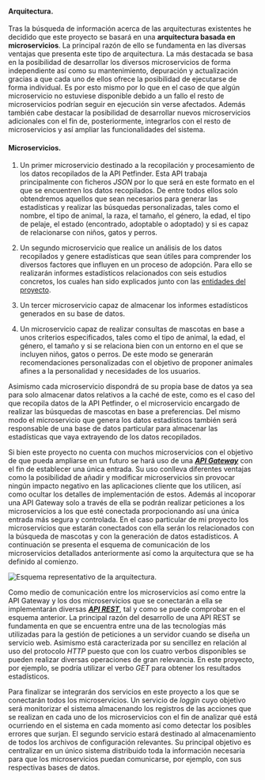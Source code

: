 #### Arquitectura. <a name="id2"></a>

Tras la búsqueda de información acerca de las arquitecturas existentes he decidido que este proyecto se basará en una **arquitectura basada en microservicios**. La principal razón de ello se fundamenta en las diversas ventajas que presenta este tipo de arquitectura. La más destacada se basa en la posibilidad de desarrollar los diversos microservicios de forma independiente así como su mantenimiento, depuración y actualización gracias a que cada uno de ellos ofrece la posibilidad de ejecutarse de forma individual. Es por esto mismo por lo que en el caso de que algún microservicio no estuviese disponible debido a un fallo el resto de microservicios podrían seguir en ejecución sin verse afectados. Además también cabe destacar la posibilidad de desarrollar nuevos microservicios adicionales con el fin de, posteriormente, integrarlos con el resto de microservicios y así ampliar las funcionalidades del sistema.

#### Microservicios. <a name="id3"></a>

1.  Un primer microservicio destinado a la recopilación y procesamiento de los datos recopilados de la API Petfinder. Esta API trabaja principalmente con ficheros *JSON* por lo que será en este formato en el que se encuentren los datos recopilados. De entre todos ellos solo obtendremos aquellos que sean necesarios para generar las estadísticas y realizar las búsquedas personalizadas, tales como el nombre, el tipo de animal, la raza, el tamaño, el género, la edad, el tipo de pelaje, el estado (encontrado, adoptable o adoptado) y si es capaz de relacionarse con niños, gatos y perros.

2. Un segundo microservicio que realice un análisis de los datos recopilados y genere estadísticas que sean útiles para comprender los diversos factores que influyen en un proceso de adopción. Para ello se realizarán informes estadísticos relacionados con seis estudios concretos, los cuales han sido explicados junto con las [entidades del proyecto](https://github.com/lidiasm/ProyectoCC/blob/master/docs/entidades.md).

3. Un tercer microservicio capaz de almacenar los informes estadísticos generados en su base de datos.

4. Un microservicio capaz de realizar consultas de mascotas en base a unos criterios especificados, tales como el tipo de animal, la edad, el género, el tamaño y si se relaciona bien con un entorno en el que se incluyen niños, gatos o perros. De este modo se generarán recomendaciones personalizadas con el objetivo de proponer animales afines a la personalidad y necesidades de los usuarios. 

Asimismo cada microservicio dispondrá de su propia base de datos ya sea para solo almacenar datos relativos a la caché de este, como es el caso del que recopila datos de la API Petfinder, o el microservicio encargado de realizar las búsquedas de mascotas en base a preferencias. Del mismo modo el microservicio que genera los datos estadísticos también será responsable de una base de datos particular para almacenar las estadísticas que vaya extrayendo de los datos recopilados.

Si bien este proyecto no cuenta con muchos microservicios con el objetivo de que pueda ampliarse en un futuro se hará uso de una [***API Gateway***](https://tyk.io/microservices-api-gateway/) con el fin de establecer una única entrada. Su uso conlleva diferentes ventajas como la posibilidad de añadir y modificar microservicios sin provocar ningún impacto negativo en las aplicaciones cliente que los utilicen, así como ocultar los detalles de implementación de estos. Además al incoporar una API Gateway solo a través de ella se podrán realizar peticiones a los microservicios a los que esté conectada prorpocionando así una única entrada más segura y controlada.
En el caso particular de mi proyecto los microservicios que estarán conectados con ella serán los relacionados con la búsqueda de mascotas y con la generación de datos estadísticos. 
A continuación se presenta el esquema de comunicación de los microservicios detallados anteriormente así como la arquitectura que se ha definido al comienzo.

![Esquema representativo de la arquitectura.](https://github.com/lidiasm/ProyectoCC/blob/master/docs/imgs/Comunicacion%20microservicios.png)

Como medio de comunicación entre los microservicios así como entre la API Gateway y los dos microservicios que se conectarán a ella se implementarán diversas [***API REST***](https://searchapparchitecture.techtarget.com/definition/RESTful-API), tal y como se puede comprobar en el esquema anterior. La principal razón del desarrollo de una API REST se fundamenta en que se encuentra entre una de las tecnologías más utilizadas para la gestión de peticiones a un servidor cuando se diseña un servicio web. Asimismo está caracterizada por su sencillez en relación al uso del protocolo *HTTP* puesto que con los cuatro verbos disponibles se pueden realizar diversas operaciones de gran relevancia. En este proyecto, por ejemplo, se podría utilizar el verbo *GET* para obtener los resultados estadísticos.

Para finalizar se integrarán dos servicios en este proyecto a los que se conectarán todos los microservicios. Un servicio de *loggin* cuyo objetivo será monitorizar el sistema almacenando los registros de las acciones que se realizan en cada uno de los microservicios con el fin de analizar qué está ocurriendo en el sistema en cada momento así como detectar los posibles errores que surjan. 
El segundo servicio estará destinado al almacenamiento de todos los archivos de configuración relevantes. Su principal objetivo es centralizar en un único sistema distribuido toda la información necesaria para que los microservicios puedan comunicarse, por ejemplo, con sus respectivas bases de datos.
